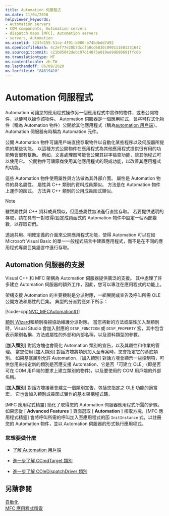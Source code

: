 ```yaml
---
title: Automation 伺服程式
ms.date: 11/04/2016
helpviewer_keywords:
- Automation servers
- COM components, Automation servers
- dispatch maps [MFC], Automation servers
- servers, Automation
ms.assetid: 523fd155-51ce-4f91-b986-b74bdbdd7d92
ms.openlocfilehash: 4c2ef77e20b7dccfa8cd6830c090111601331642
ms.sourcegitcommit: c21b05042debc97d14875e019ee9d698691ffc0b
ms.translationtype: MT
ms.contentlocale: zh-TW
ms.lasthandoff: 06/09/2020
ms.locfileid: "84619410"
---
```

# <a name="automation-servers"></a>Automation 伺服程式

Automation 可讓您的應用程式操作另一個應用程式中實作的物件，或者公開物件，以便可以操作該物件。 Automation 伺服器是一個應用程式，會將可程式化物件（稱為 Automation 物件）公開給其他應用程式（稱為[automation 用戶端](automation-clients.md)）。 Automation 伺服器有時稱為 Automation 元件。

公開 Automation 物件可讓用戶端直接存取物件以自動化某些程序以及伺服器所提供的某些功能。 以這種方式公開物件在應用程式為其他應用程式提供很有用的功能時會很有幫助。 例如，文書處理器可能會公開其拼字檢查功能，讓其他程式可以使用它。 公開物件可讓廠商使用其他應用程式的現成功能，以改善其應用程式的功能。

這些 Automation 物件使用屬性與方法做為其外部介面。 屬性是 Automation 物件的具名屬性。 屬性與 C++ 類別的資料成員類似。 方法是在 Automation 物件上運作的函式。 方法與 C++ 類別的公用成員函式類似。

> [!NOTE]
> 雖然屬性與 C++ 資料成員類似，但這些屬性無法進行直接存取。 若要提供透明的存取，請在具有一對取得/設定成員函式的 Automation 物件中設定一個內部變數，以存取它們。

透過共用、明確定義的介面來公開應用程式功能，使得 Automation 可以在如 Microsoft Visual Basic 的單一一般程式語言中建置應用程式，而不是在不同的應用程式專屬巨集語言中進行存取。

## <a name="support-for-automation-servers"></a><a name="_core_support_for_automation_servers"></a>Automation 伺服器的支援

Visual C++ 和 MFC 架構為 Automation 伺服器提供廣泛的支援。 其中處理了許多建立 Automation 伺服器的額外工作，因此，您可以專注在應用程式的功能上。

架構支援 Automation 的主要機制是分派對應，一組展開成宣告及呼叫所需 OLE 公開方法和屬性的巨集。 典型的分派對應如下所示：

[!code-cpp[NVC_MFCAutomation#1](codesnippet/cpp/automation-servers_1.cpp)]

[類別 Wizard](reference/mfc-class-wizard.md)和類別檢視協助維護分派對應。 當您將新的方法或屬性加入至類別時，Visual Studio 會加入對應的 `DISP_FUNCTION` 或 `DISP_PROPERTY` 宏，其中包含表示類別名稱、方法或屬性的外部和內部名稱，以及資料類型的參數。

[**加入類別**] 對話方塊也會簡化 Automation 類別的宣告，以及其屬性和作業的管理。 當您使用 [加入類別] 對話方塊將類別加入至專案時，您會指定它的基底類別。 如果基底類別允許 Automation，[加入類別] 對話方塊會顯示一些控制項，可供您用來指定新的類別是否應支援 Automation、它是否「可建立 OLE」(即是否可在 COM 用戶端的要求上建立類別的物件)，以及要使用的 COM 用戶端的外部名稱。

[**加入類別**] 對話方塊接著會建立一個類別宣告，包括您指定之 OLE 功能的適當宏。 它也會加入類別成員函式實作的基本架構程式碼。

[MFC 應用程式精靈] 簡化了取得您的 Automation 伺服器應用程式所需的步驟。 如果您從 [ **Advanced Features** ] 頁面選取 [ **Automation** ] 核取方塊，[MFC 應用程式精靈] 會將呼叫所需的呼叫加入至應用程式的函 `InitInstance` 式，以註冊您的 Automation 物件，並以 Automation 伺服器的形式執行應用程式。

### <a name="what-do-you-want-to-do"></a>您想要做什麼

- [了解 Automation 用戶端](automation-clients.md)

- [進一步了解 CCmdTarget 類別](reference/ccmdtarget-class.md)

- [進一步了解 COleDispatchDriver 類別](reference/coledispatchdriver-class.md)

## <a name="see-also"></a>另請參閱

[自動化](automation.md)<br/>
[MFC 應用程式精靈](reference/mfc-application-wizard.md)
